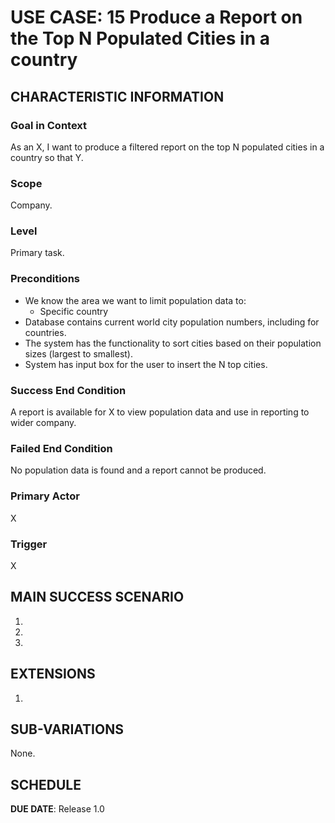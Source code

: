 # USE CASE: 15 Produce a Report on the Top N Populated Cities in a country

## CHARACTERISTIC INFORMATION

### Goal in Context

As an X, I want to produce a filtered report on the top N populated cities in a country so that Y.

### Scope

Company.

### Level

Primary task.

### Preconditions

- We know the area we want to limit population data to:
    - Specific country
- Database contains current world city population numbers, including for countries.
- The system has the functionality to sort cities based on their population sizes (largest to smallest).
- System has input box for the user to insert the N top cities.

### Success End Condition

A report is available for X to view population data and use in reporting to wider company.

### Failed End Condition

No population data is found and a report cannot be produced.

### Primary Actor

X

### Trigger

X

## MAIN SUCCESS SCENARIO

1.
2.
3.

## EXTENSIONS

1.

## SUB-VARIATIONS

None.

## SCHEDULE

**DUE DATE**: Release 1.0